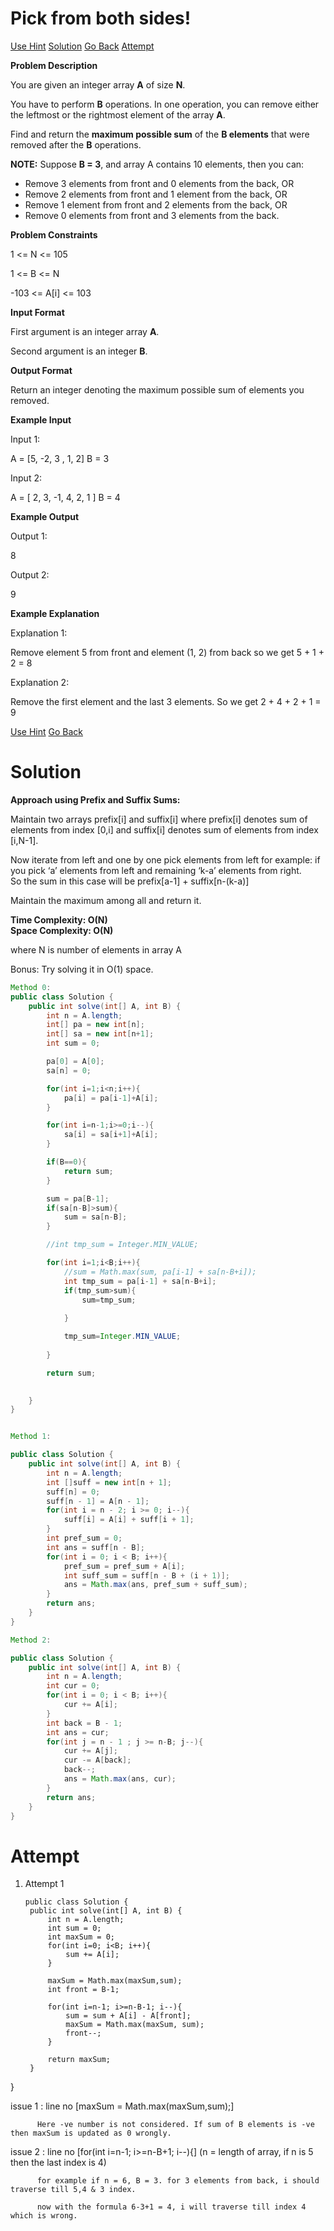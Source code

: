#  Pick from both sides!

[Use Hint](https://www.scaler.com/academy/mentee-dashboard/class/25455/assignment/problems/9900/hints?navref=cl_pb_nv_tb)
[Solution](#Solution)
[Go Back](https://github.com/sahoog2/Preparation_Notes/blob/main/DSA/Array/2%20Problems.md)
[Attempt](#Attempt)

**Problem Description**  

You are given an integer array  **A**  of size  **N**.

You have to perform  **B**  operations. In one operation, you can remove either the leftmost or the rightmost element of the array  **A**.

Find and return the  **maximum possible sum**  of the  **B elements**  that were removed after the  **B**  operations.

**NOTE:**  Suppose  **B = 3**, and array A contains 10 elements, then you can:

-   Remove 3 elements from front and 0 elements from the back, OR
-   Remove 2 elements from front and 1 element from the back, OR
-   Remove 1 element from front and 2 elements from the back, OR
-   Remove 0 elements from front and 3 elements from the back.

  
  
**Problem Constraints**  

1 <= N <= 105

1 <= B <= N

-103  <= A[i] <= 103

  
  
**Input Format**  

First argument is an integer array  **A**.

Second argument is an integer  **B**.

  
  
**Output Format**  

Return an integer denoting the maximum possible sum of elements you removed.

  
  
**Example Input**  

Input 1:

 A = [5, -2, 3 , 1, 2]
 B = 3

Input 2:

 A = [ 2, 3, -1, 4, 2, 1 ]
 B = 4

  
  
**Example Output**  

Output 1:

 8

Output 2:

 9

  
  
**Example Explanation**  

Explanation 1:

 Remove element 5 from front and element (1, 2) from back so we get 5 + 1 + 2 = 8

Explanation 2:

 Remove the first element and the last 3 elements. So we get 2 + 4 + 2 + 1 = 9
 
[Use Hint](https://www.scaler.com/academy/mentee-dashboard/class/25455/assignment/problems/9900/hints?navref=cl_pb_nv_tb)
[Go Back](https://github.com/sahoog2/Preparation_Notes/blob/main/DSA/Array/2%20Problems.md)
# Solution

**Approach using Prefix and Suffix Sums:**

Maintain two arrays prefix[i] and suffix[i] where prefix[i] denotes sum of elements from index [0,i] and suffix[i] denotes sum of elements from index [i,N-1].

Now iterate from left and one by one pick elements from left for example: if you pick ‘a’ elements from left and remaining ‘k-a’ elements from right.  
So the sum in this case will be prefix[a-1] + suffix[n-(k-a)]

Maintain the maximum among all and return it.

**Time Complexity: O(N)**  
**Space Complexity: O(N)**

where N is number of elements in array A

Bonus: Try solving it in O(1) space.

```java
Method 0:
public class Solution {
    public int solve(int[] A, int B) {
        int n = A.length;
        int[] pa = new int[n];
        int[] sa = new int[n+1];
        int sum = 0;

        pa[0] = A[0];
        sa[n] = 0;

        for(int i=1;i<n;i++){
            pa[i] = pa[i-1]+A[i];
        }

        for(int i=n-1;i>=0;i--){
            sa[i] = sa[i+1]+A[i];
        }

        if(B==0){
            return sum;
        }

        sum = pa[B-1];
        if(sa[n-B]>sum){
            sum = sa[n-B];
        }

        //int tmp_sum = Integer.MIN_VALUE;

        for(int i=1;i<B;i++){
            //sum = Math.max(sum, pa[i-1] + sa[n-B+i]);
            int tmp_sum = pa[i-1] + sa[n-B+i];
            if(tmp_sum>sum){
                sum=tmp_sum;
                
            }

            tmp_sum=Integer.MIN_VALUE;
            
        }

        return sum;

        
    }
}


Method 1:

public class Solution {
    public int solve(int[] A, int B) {
        int n = A.length;
        int []suff = new int[n + 1];
        suff[n] = 0;
        suff[n - 1] = A[n - 1];
        for(int i = n - 2; i >= 0; i--){
            suff[i] = A[i] + suff[i + 1];
        }
        int pref_sum = 0;
        int ans = suff[n - B];
        for(int i = 0; i < B; i++){
            pref_sum = pref_sum + A[i];
            int suff_sum = suff[n - B + (i + 1)];
            ans = Math.max(ans, pref_sum + suff_sum);
        }
        return ans;
    }
}

Method 2:

public class Solution {
    public int solve(int[] A, int B) {
        int n = A.length;
        int cur = 0;
        for(int i = 0; i < B; i++){
            cur += A[i];
        }
        int back = B - 1; 
        int ans = cur; 
        for(int j = n - 1 ; j >= n-B; j--){
            cur += A[j];
            cur -= A[back];
            back--;
            ans = Math.max(ans, cur);
        }
        return ans;
    }
}
```

# Attempt
1. Attempt 1
   ```
   public class Solution {
    public int solve(int[] A, int B) {
        int n = A.length;
        int sum = 0;
        int maxSum = 0;
        for(int i=0; i<B; i++){
            sum += A[i];
        }

        maxSum = Math.max(maxSum,sum);
        int front = B-1;

        for(int i=n-1; i>=n-B-1; i--){
            sum = sum + A[i] - A[front];
            maxSum = Math.max(maxSum, sum);
            front--;
        }

        return maxSum;
    }
}

issue 1 : line no [maxSum = Math.max(maxSum,sum);]

          Here -ve number is not considered. If sum of B elements is -ve then maxSum is updated as 0 wrongly.
          
issue 2 : line no  [for(int i=n-1; i>=n-B+1; i--){]   (n = length of array, if n is 5 then the last index is 4) 

          for example if n = 6, B = 3. for 3 elements from back, i should traverse till 5,4 & 3 index.
          
          now with the formula 6-3+1 = 4, i will traverse till index 4 which is wrong.

   ```
